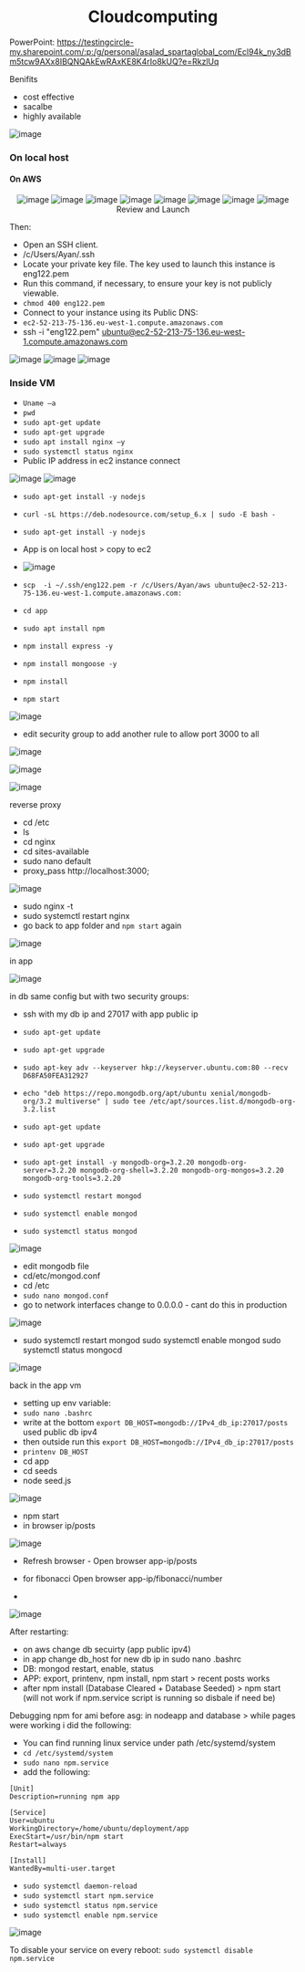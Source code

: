 <div align="center">

# Cloudcomputing
  </div>
  
 PowerPoint: 
https://testingcircle-my.sharepoint.com/:p:/g/personal/asalad_spartaglobal_com/Ecl94k_ny3dBm5tcw9AXx8IBQNQAkEwRAxKE8K4rIo8kUQ?e=RkzlUq
 
 Benifits 
 - cost effective
 - sacalbe
 - highly available 
 
 ![image](https://user-images.githubusercontent.com/104793540/185408317-24a0f52b-f2d7-48fe-8c82-36bee0733e22.png)


### On local host 

#### On AWS

<div align="center">
  
![image](https://user-images.githubusercontent.com/104793540/185448666-63595b2b-530c-439e-bb9a-483115eddc51.png)
![image](https://user-images.githubusercontent.com/104793540/185448828-8e82c3a2-74c3-43cb-9fd4-b314379849a2.png)
![image](https://user-images.githubusercontent.com/104793540/185448957-d5823f02-46a5-47ca-bbb7-8974d16c9f78.png)
![image](https://user-images.githubusercontent.com/104793540/185449268-b5bdbc89-100a-4492-984b-928f77816059.png)
![image](https://user-images.githubusercontent.com/104793540/185449416-5e55df12-27cc-4653-bfd7-ac43e1932491.png)
![image](https://user-images.githubusercontent.com/104793540/185449473-00a7ee80-6b8e-45bf-8927-e225cf9b9d1a.png)
![image](https://user-images.githubusercontent.com/104793540/185449540-1719ba44-196f-43bd-8133-2a125f4855c6.png)
![image](https://user-images.githubusercontent.com/104793540/185449680-eac82c52-9d6b-414d-a116-6f4ad38e186e.png)
Review and Launch 
 </div>
 
Then:
- Open an SSH client.
- /c/Users/Ayan/.ssh
- Locate your private key file. The key used to launch this instance is eng122.pem
- Run this command, if necessary, to ensure your key is not publicly viewable.
- `chmod 400 eng122.pem`
- Connect to your instance using its Public DNS:
- `ec2-52-213-75-136.eu-west-1.compute.amazonaws.com`
- ssh -i "eng122.pem" ubuntu@ec2-52-213-75-136.eu-west-1.compute.amazonaws.com

![image](https://user-images.githubusercontent.com/104793540/185450230-0cca1290-ec53-444e-9c8b-69ebd5751b58.png)
![image](https://user-images.githubusercontent.com/104793540/185450141-261c8cf1-2cf0-472e-9e00-5c430083b315.png)
![image](https://user-images.githubusercontent.com/104793540/185450021-42fdb86c-ce08-4ca9-8095-3eecee9f8e5d.png)

### Inside VM
- `Uname –a` 
- `pwd`
- `sudo apt-get update`
- `sudo apt-get upgrade`
- `sudo apt install nginx –y`
- `sudo systemctl status nginx`
- Public IP address in ec2 instance connect

![image](https://user-images.githubusercontent.com/104793540/185434066-7a031485-3666-498d-8781-1409d624a3d2.png)
![image](https://user-images.githubusercontent.com/104793540/185434946-10aec777-ae1b-411c-9537-5a3c545dd974.png)


- `sudo apt-get install -y nodejs`
- `curl -sL https://deb.nodesource.com/setup_6.x | sudo -E bash -`
- `sudo apt-get install -y nodejs`

- App is on local host > copy to ec2 

- ![image](https://user-images.githubusercontent.com/104793540/185432100-73946bb0-7174-4c00-b537-71c1b2a7988b.png)

- `scp  -i ~/.ssh/eng122.pem -r /c/Users/Ayan/aws ubuntu@ec2-52-213-75-136.eu-west-1.compute.amazonaws.com:`


- `cd app`
- `sudo apt install npm`
- `npm install express -y`
- `npm install mongoose -y`
- `npm install`
- `npm start`

![image](https://user-images.githubusercontent.com/104793540/185433908-f60bd2f3-e64b-4d61-8540-2bcd7d6852bf.png)

- edit security group to add another rule to allow port 3000 to all

![image](https://user-images.githubusercontent.com/104793540/185447994-e37a2989-6ef7-46ce-a329-65339f2e7204.png)

![image](https://user-images.githubusercontent.com/104793540/185448188-c5bc53d3-d835-413e-9b70-8c17c682172f.png)

![image](https://user-images.githubusercontent.com/104793540/185448262-a3b10648-30c3-4e1e-8fa8-b28c2d2956ef.png)

reverse proxy 
- cd /etc
- ls
- cd nginx
- cd sites-available
- sudo nano default
- proxy_pass http://localhost:3000;

![image](https://user-images.githubusercontent.com/104793540/185452344-3e82169d-37a1-4cd9-83c2-50418312055f.png)

- sudo nginx -t
- sudo systemctl restart nginx
- go back to app folder and `npm start` again

![image](https://user-images.githubusercontent.com/104793540/185453023-57ca411a-a4ff-4b0a-993b-6af3a11cbc68.png)

in app 


![image](https://user-images.githubusercontent.com/104793540/185651951-fccd4a0b-01c5-4143-9463-3604d335dba8.png)

in db 
same config but with two security groups:
- ssh with my db ip and 27017 with app public ip

- `sudo apt-get update` 
- `sudo apt-get upgrade` 
- `sudo apt-key adv --keyserver hkp://keyserver.ubuntu.com:80 --recv D68FA50FEA312927`
- `echo "deb https://repo.mongodb.org/apt/ubuntu xenial/mongodb-org/3.2 multiverse" | sudo tee /etc/apt/sources.list.d/mongodb-org-3.2.list`
- `sudo apt-get update` 
- `sudo apt-get upgrade`
- `sudo apt-get install -y mongodb-org=3.2.20 mongodb-org-server=3.2.20 mongodb-org-shell=3.2.20 mongodb-org-mongos=3.2.20 mongodb-org-tools=3.2.20`
- `sudo systemctl restart mongod`
- `sudo systemctl enable mongod`
- `sudo systemctl status mongod`

![image](https://user-images.githubusercontent.com/104793540/185644311-d674444d-f0f6-49f4-97ce-a91d5cf9c1d5.png)

- edit mongodb file 
- cd/etc/mongod.conf 
- cd /etc 
- `sudo nano mongod.conf`
- go to network interfaces change to 0.0.0.0 - cant do this in production

![image](https://user-images.githubusercontent.com/104793540/185644887-4f65cf74-2bab-4af7-94c1-c1f08ce9d26e.png)

- sudo systemctl restart mongod sudo systemctl enable mongod sudo systemctl status mongocd

![image](https://user-images.githubusercontent.com/104793540/185651032-91c6c344-d6a3-4ddf-b518-9320e82080be.png)

back in the app vm 
- setting up env variable:
- `sudo nano .bashrc`
- write at the bottom `export DB_HOST=mongodb://IPv4_db_ip:27017/posts`
used public db ipv4
- then outside run this `export DB_HOST=mongodb://IPv4_db_ip:27017/posts`
- `printenv DB_HOST`
- cd app 
- cd seeds 
- node seed.js 

![image](https://user-images.githubusercontent.com/104793540/186475080-11deb744-7051-4f77-91d0-a0d1e9160a15.png)

- npm start 
- in browser ip/posts

![image](https://user-images.githubusercontent.com/104793540/186475362-54d5cb70-d44e-486f-9765-5ae1a3d19d7c.png)

- Refresh browser - Open browser app-ip/posts

- for fibonacci Open browser app-ip/fibonacci/number
- 
![image](https://user-images.githubusercontent.com/104793540/186477010-4ec0cf85-015e-4a56-a4b8-073874e665aa.png)

After restarting:
- on aws change db secuirty (app public ipv4)
- in app change db_host for new db ip in sudo nano .bashrc
- DB: mongod restart, enable, status
- APP: export, printenv, npm install, npm start > recent posts works 
- after npm install (Database Cleared + Database Seeded) > npm start (will not work if npm.service script is running so disbale if need be)


Debugging npm for ami before asg:
in nodeapp and database > while pages were working i did the following:

- You can find running linux service under path /etc/systemd/system
- `cd /etc/systemd/system`
- `sudo nano npm.service`
- add the following:
```
[Unit]
Description=running npm app

[Service]
User=ubuntu
WorkingDirectory=/home/ubuntu/deployment/app
ExecStart=/usr/bin/npm start
Restart=always

[Install]
WantedBy=multi-user.target
```

- `sudo systemctl daemon-reload`
- `sudo systemctl start npm.service`
- `sudo systemctl status npm.service`
- `sudo systemctl enable npm.service`

![image](https://user-images.githubusercontent.com/104793540/186716710-f75f542c-1ebb-453b-b2cc-c1a8dc6785cd.png)

To disable your service on every reboot:
`sudo systemctl disable npm.service`
